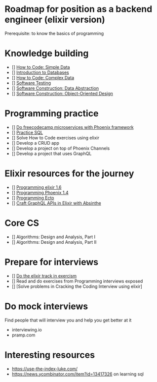 # Roadmap for position as a backend engineer (elixir version)
Prerequisite: to know the basics of programming

# Knowledge building
- [] [How to Code: Simple Data](https://www.edx.org/course/how-code-simple-data-ubcx-htc1x)
- [] [Introduction to Databases](https://lagunita.stanford.edu/courses/DB/2014/SelfPaced/about)
- [] [How to Code: Complex Data](https://www.edx.org/course/how-code-complex-data-ubcx-htc2x)
- [] [Software Testing](https://www.udacity.com/course/software-testing--cs258)
- [] [Software Construction: Data Abstraction](https://www.edx.org/course/software-construction-data-abstraction-ubcx-softconst1x)
- [] [Software Construction: Object-Oriented Design](https://www.edx.org/course/software-construction-object-oriented-ubcx-softconst2x)

# Programming practice
- [] [Do freecodecamp microservices with Phoenix framework](https://learn.freecodecamp.org/apis-and-microservices/apis-and-microservices-projects)
-  [] [Practice SQL](https://pgexercises.com/)
- [] Solve How to Code exercises using elixir
- [] Develop a CRUD app
- [] Develop a project on top of Phoenix Channels
- [] Develop a project that uses GraphQL

# Elixir resources for the journey
- [] [Programming elixir 1.6](https://pragprog.com/book/elixir16/programming-elixir-1-6) 
- [] [Programming Phoenix 1.4](https://pragprog.com/book/phoenix14/programming-phoenix-1-4)
- [] [Programming Ecto](https://pragprog.com/book/wmecto/programming-ecto)
- [] [Craft GraphQL APIs in Elixir with Absinthe](https://pragprog.com/book/wwgraphql/craft-graphql-apis-in-elixir-with-absinthe)

# Core CS
- [] Algorithms: Design and Analysis, Part I
- [] Algorithms: Design and Analysis, Part II

# Prepare for interviews
- [] [Do the elixir track in exercism](https://exercism.io/tracks/elixir)
- [] Read and do exercises from Programming interviews exposed
- [] [Solve problems in Cracking the Coding Interview using elixir]

# Do mock interviews
Find people that will interview you and help you get better at it
- interviewing.io
- pramp.com

# Interesting resources
- https://use-the-index-luke.com/
- https://news.ycombinator.com/item?id=13417326 on learning sql
